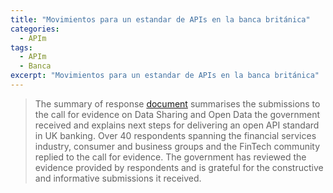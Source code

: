 ```yaml
---
title: "Movimientos para un estandar de APIs en la banca británica"
categories:
  - APIm
tags:
  - APIm
  - Banca
excerpt: "Movimientos para un estandar de APIs en la banca británica"
---
```


> The summary of response [document](https://www.gov.uk/government/consultations/data-sharing-and-open-data-in-banking-call-for-evidence) summarises the submissions to the call for evidence on Data Sharing and Open Data the government received and explains next steps for delivering an open API standard in UK banking. Over 40 respondents spanning the financial services industry, consumer and business groups and the FinTech community replied to the call for evidence. The government has reviewed the evidence provided by respondents and is grateful for the constructive and informative submissions it received. 